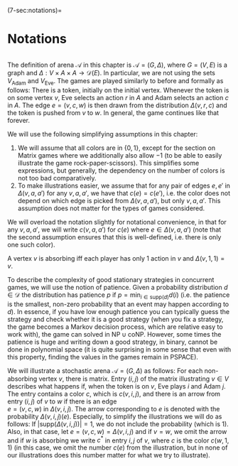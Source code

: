 (7-sec:notations)=
# Notations

```{math}

```

The definition of arena $\mathcal{A}$ in this chapter is $\mathcal{A}=(G, \Delta)$, where $G=(V,E)$ is a graph and $\Delta:V\times A\times A\rightarrow   \mathcal{D}(E)$. In particular, we are not using the sets $V_\mathrm{Adam}$ and $V_\mathrm{Eve}$.
The games are played similarly to before and formally as follows: 
There is a token, initially on the initial vertex. 
Whenever the token is on some vertex $v$, 
Eve selects an action $r$ in $A$ and Adam selects an action $c$ in $A$. The edge $e=(v,c,w)$ is then drawn from the distribution $\Delta(v,r,c)$ and the token is pushed from $v$ to $w$.
 In general, the game continues like that forever.

We will use the following simplifying assumptions in this chapter:

1.  We will assume that all colors are in $\{0,1\}$, except for the section on Matrix games where we additionally also allow $-1$ (to be able to easily illustrate the game rock-paper-scissors). This simplifies some expressions, but generally, the dependency on the number of colors is not too bad comparatively.
2.  To make illustrations easier, we assume that for any pair of edges $e,e'$ in $\Delta(v,a,a')$ for any $v,a,a'$, we have that $c(e)=c(e')$, i.e. the color does not depend on which edge is picked from $\Delta(v,a,a')$, but only $v,a,a'$. This assumption does not matter for the types of games considered.

We will overload the notation slightly for notational convenience, in that for any $v,a,a'$, we will write $c(v,a,a')$ for $c(e)$ where $e\in  \Delta(v,a,a')$ (note that the second assumption ensures that this is well-defined, i.e. there is only one such color).

A vertex $v$ is absorbing iff each player has only 1 action in $v$ and $\Delta(v,1,1)=v$.

To describe the complexity of good stationary strategies in concurrent games, we will use the notion of patience. Given a probability distribution $d\in   \mathcal{D}$ the distribution has patience $p$ if $p=\min_{i\in  \textrm{supp}(d)} d(i)$ (i.e. the patience is the smallest, non-zero probability that an event may happen according to $d$).
In essence, if you have low enough patience you can typically guess the strategy and check whether it is a good strategy (when you fix a strategy, the game becomes a Markov decision process, which are relative easy to work with), the game can solved in $\textrm{NP}\cup  \textrm{coNP}$. However, some times the patience is huge and writing down a good strategy, in binary, cannot be done in polynomial space (it is quite surprising in some sense that even with this property, finding the values in the games remain in $\textrm{PSPACE}$).

We will illustrate a stochastic arena $\mathcal{A}=(G, \Delta)$ as follows:
For each non-absorbing vertex $v$, there is matrix.
 Entry $(i,j)$ of the matrix illustrating $v\in V$ describes what happens if, when the token is on $v$, Eve plays $i$ and Adam $j$. The entry contains a color $c$, which is $c(v,i,j)$, and 
there is an arrow from entry $(i,j)$ of $v$ to $w$ if there is an edge   
$e=(v,c,w)$ in $\Delta(v,i,j)$. 
 The arrow corresponding to $e$ is denoted with the probability $\Delta(v,i,j)(e)$. 
Especially, to simplify the illustrations we will do as follows: If $| \textrm{supp}( \Delta(v,i,j))|=1$, we do not include the probability (which is 1). Also, in that case, let $e=(v,c,w)= \Delta(v,i,j)$ 
and 
if $v=w$, we omit the arrow and if $w$ is absorbing we write $c^*$ in entry $i,j$ of $v$, where $c$ is the color $c(w,1,1)$ (in this case, we omit the number $c(e)$ from the illustration, but in none of our illustrations does this number matter for what we try to illustrate). 
